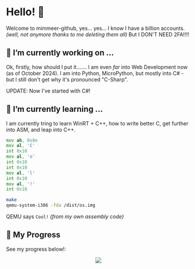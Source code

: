 # Hello! 👋
Welcome to mimmeer-github, yes... yes... I know I have a billion accounts. *(well, not anymore thanks to me deleting them all)* But I DON'T NEED 2FA!!!!

## 🔭 I’m currently working on ...
Ok, firstly, how should I put it....... I am even *far* into Web Development now (as of October 2024).
I am into Python, MicroPython, but mostly into C# - but I still don't get why it's pronounced "C-Sharp".

UPDATE: Now I've started with C#!

## 🌱 I’m currently learning ...
I am currently tring to learn WinRT + C++, how to write better C, get further into ASM, and leap into C++.

```asm
mov ah, 0x0e
mov al, 'C'
int 0x10
mov al, 'o'
int 0x10
int 0x10
mov al, 'l'
int 0x10
mov al, '!'
int 0x10
```
```bash
make
qemu-system-i386 -fda /dist/os.img
```
QEMU says `Cool!`  *(from my own assembly code)*

## 🚀 My Progress
See my progress below!:
<p align="center"><img src="https://github-readme-stats.vercel.app/api?username=mimmeer-github&theme=github_dark&show_icons=true%29]%28https://github.com/anuraghazra/github-readme-stats" /></p>
